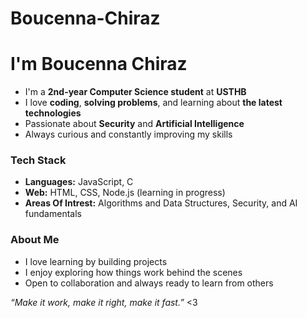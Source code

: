 # Boucenna-Chiraz
#  I'm Boucenna Chiraz

- I'm a **2nd-year Computer Science student** at **USTHB**  
- I love **coding**, **solving problems**, and learning about **the latest technologies**  
- Passionate about **Security** and **Artificial Intelligence**  
- Always curious and constantly improving my skills

### Tech Stack
- **Languages:** JavaScript, C  
-  **Web:** HTML, CSS, Node.js (learning in progress)  
-  **Areas Of Intrest:** Algorithms and Data Structures, Security, and AI fundamentals  

###  About Me
-  I love learning by building projects  
-  I enjoy exploring how things work behind the scenes  
-  Open to collaboration and always ready to learn from others  

 *“Make it work, make it right, make it fast.”* <3
